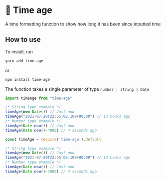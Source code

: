 # 🚀 Time age

A time formatting function to show how long it has been since inputted time

## How to use

To install, run

```bash
yarn add time-age
```

or

```bash
npm install time-age
```

The function takes a single parameter of type `number | string | Date`

```ts
import timeAge from "time-age"

/* String type example */
timeAge(new Date()) // Just now
timeAge("2021-07-20T22:55:08.109+00:00") // 13 hours ago
/* Number type example */
timeAge(Date.now()) // Just now
timeAge(Date.now()-4000) // 4 seconds ago
```

```js
const timeAge = require('time-age').default

/* String type example */
timeAge(new Date()) // Just now
timeAge("2021-07-20T22:55:08.109+00:00") // 13 hours ago
/* Number type example */
timeAge(Date.now()) // Just now
timeAge(Date.now()-4000) // 4 seconds ago

```
